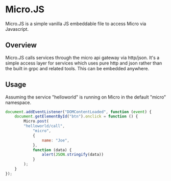 # Micro.JS

Micro.JS is a simple vanilla JS embeddable file to access Micro via Javascript.

## Overview

Micro.JS calls services through the micro api gateway via http/json. It's a simple access layer for services 
which uses pure http and json rather than the built in grpc and related tools. This can be embedded anywhere.

## Usage

Assuming the service "helloworld" is running on Micro in the default "micro" namespace.

```js
document.addEventListener("DOMContentLoaded", function (event) {
    document.getElementById("btn").onclick = function () {
        Micro.post(
        "helloworld/call",
            "micro",
            {
                name: "Joe",
            },
            function (data) {
                alert(JSON.stringify(data))
            }
        );
    }
});
```
